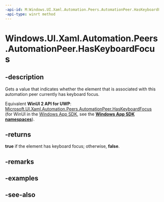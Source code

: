 ```yaml
---
-api-id: M:Windows.UI.Xaml.Automation.Peers.AutomationPeer.HasKeyboardFocus
-api-type: winrt method
---
```


<!-- Method syntax
public bool HasKeyboardFocus()
-->

# Windows.UI.Xaml.Automation.Peers.AutomationPeer.HasKeyboardFocus

## -description
Gets a value that indicates whether the element that is associated with this automation peer currently has keyboard focus.

Equivalent **WinUI 2 API for UWP**: [Microsoft.UI.Xaml.Automation.Peers.AutomationPeer.HasKeyboardFocus](/windows/winui/api/microsoft.ui.xaml.automation.peers.automationpeer.haskeyboardfocus) (for WinUI in the [Windows App SDK](/windows/apps/windows-app-sdk/), see the **[Windows App SDK namespaces](/windows/windows-app-sdk/api/winrt/)**).

## -returns
**true** if the element has keyboard focus; otherwise, **false**.

## -remarks

## -examples

## -see-also
